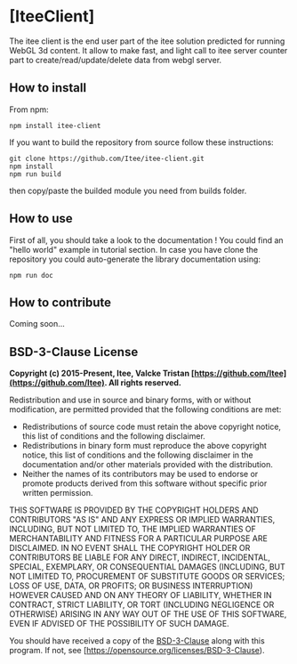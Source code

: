 # [IteeClient]

The itee client is the end user part of the itee solution predicted for running WebGL 3d content.
It allow to make fast, and light call to itee server counter part to create/read/update/delete data from webgl server.


## How to install

From npm:

    npm install itee-client

If you want to build the repository from source follow these instructions:

    git clone https://github.com/Itee/itee-client.git
    npm install
    npm run build
    
then copy/paste the builded module you need from builds folder.
    
## How to use

First of all, you should take a look to the documentation ! You could find an "hello world" example in tutorial section.
In case you have clone the repository you could auto-generate the library documentation using: 

    npm run doc


## How to contribute

Coming soon...

## BSD-3-Clause License

**Copyright (c) 2015-Present, Itee, Valcke Tristan [https://github.com/Itee](https://github.com/Itee). All rights reserved.**

Redistribution and use in source and binary forms, with or without modification, are permitted provided that the following conditions are met:

- Redistributions of source code must retain the above copyright notice, this list of conditions and the following disclaimer.
- Redistributions in binary form must reproduce the above copyright notice, this list of conditions and the following disclaimer in the documentation and/or other materials provided with the distribution.
- Neither the names of its contributors may be used to endorse or promote products derived from this software without specific prior written permission.

THIS SOFTWARE IS PROVIDED BY THE COPYRIGHT HOLDERS AND CONTRIBUTORS "AS IS" AND
ANY EXPRESS OR IMPLIED WARRANTIES, INCLUDING, BUT NOT LIMITED TO, THE IMPLIED
WARRANTIES OF MERCHANTABILITY AND FITNESS FOR A PARTICULAR PURPOSE ARE
DISCLAIMED. IN NO EVENT SHALL THE COPYRIGHT HOLDER OR CONTRIBUTORS BE LIABLE FOR
ANY DIRECT, INDIRECT, INCIDENTAL, SPECIAL, EXEMPLARY, OR CONSEQUENTIAL DAMAGES
(INCLUDING, BUT NOT LIMITED TO, PROCUREMENT OF SUBSTITUTE GOODS OR SERVICES;
LOSS OF USE, DATA, OR PROFITS; OR BUSINESS INTERRUPTION) HOWEVER CAUSED AND ON
ANY THEORY OF LIABILITY, WHETHER IN CONTRACT, STRICT LIABILITY, OR TORT
(INCLUDING NEGLIGENCE OR OTHERWISE) ARISING IN ANY WAY OUT OF THE USE OF THIS
SOFTWARE, EVEN IF ADVISED OF THE POSSIBILITY OF SUCH DAMAGE.

You should have received a copy of the [BSD-3-Clause](https://opensource.org/licenses/BSD-3-Clause) along 
with this program.  If not, see [https://opensource.org/licenses/BSD-3-Clause).
